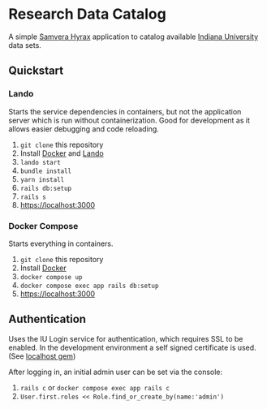# Research Data Catalog
A simple [Samvera Hyrax](https://github.com/samvera/hyrax) application to catalog available 
[Indiana University](https://iu.edu) data sets.

## Quickstart
### Lando
Starts the service dependencies in containers, but not the application server which is run 
without containerization. Good for development as it allows easier debugging and code reloading.

1. `git clone` this repository
1. Install [Docker](https://www.docker.com/) and [Lando](https://lando.dev/)
1. `lando start`
1. `bundle install`
1. `yarn install`
1. `rails db:setup`
1. `rails s`
1. [https://localhost:3000]()

### Docker Compose
Starts everything in containers.

1. `git clone` this repository
1. Install [Docker](https://www.docker.com/)
1. `docker compose up`
1. `docker compose exec app rails db:setup`
1. [https://localhost:3000]()

## Authentication
Uses the IU Login service for authentication, which requires SSL to be enabled.
In the development environment a self signed certificate is used. (See [localhost gem](https://github.com/socketry/localhost))

After logging in, an initial admin user can be set via the console:
1. `rails c` or `docker compose exec app rails c`
1. `User.first.roles << Role.find_or_create_by(name:'admin')`